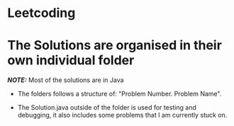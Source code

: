 # Leetcoding

# The Solutions are organised in their own individual folder
**_NOTE:_**  Most of the solutions are in Java

- The folders follows a structure of: "Problem Number. Problem Name".

- The Solution.java outside of the folder is used for testing and debugging, it also includes some problems that I am currently stuck on.

